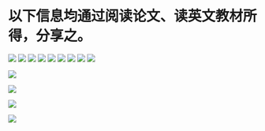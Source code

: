 # 以下信息均通过阅读论文、读英文教材所得，分享之。
![](http://upload-images.jianshu.io/upload_images/4749583-fe82870a4bbbcf32.png?imageMogr2/auto-orient/strip%7CimageView2/2/w/1240)
![](http://upload-images.jianshu.io/upload_images/4749583-289d8861e52ba1ae.png?imageMogr2/auto-orient/strip%7CimageView2/2/w/1240)
![](http://upload-images.jianshu.io/upload_images/4749583-5c95a136ef9ffa4c.png?imageMogr2/auto-orient/strip%7CimageView2/2/w/1240)
![](http://upload-images.jianshu.io/upload_images/4749583-d3e20abfce3b315c.png?imageMogr2/auto-orient/strip%7CimageView2/2/w/1240)
![](http://upload-images.jianshu.io/upload_images/4749583-7fefa405141719c0.png?imageMogr2/auto-orient/strip%7CimageView2/2/w/1240)
![](http://upload-images.jianshu.io/upload_images/4749583-829f79e6c873ec47.png?imageMogr2/auto-orient/strip%7CimageView2/2/w/1240)
![](http://upload-images.jianshu.io/upload_images/4749583-915ed0b8f30d8343.png?imageMogr2/auto-orient/strip%7CimageView2/2/w/1240)
![](http://upload-images.jianshu.io/upload_images/4749583-bee701b31ef8a627.png?imageMogr2/auto-orient/strip%7CimageView2/2/w/1240)
![](http://upload-images.jianshu.io/upload_images/4749583-3608b50e43e84324.png?imageMogr2/auto-orient/strip%7CimageView2/2/w/1240)

![](http://upload-images.jianshu.io/upload_images/4749583-f2e80e22f6435e89.png?imageMogr2/auto-orient/strip%7CimageView2/2/w/1240)

![](http://upload-images.jianshu.io/upload_images/4749583-cbeb1f6934938fa9.png?imageMogr2/auto-orient/strip%7CimageView2/2/w/1240)

![](http://upload-images.jianshu.io/upload_images/4749583-b0c6ddb6c26e2d40.png?imageMogr2/auto-orient/strip%7CimageView2/2/w/1240)

![](http://upload-images.jianshu.io/upload_images/4749583-bbf213980e2af9f8.png?imageMogr2/auto-orient/strip%7CimageView2/2/w/1240)
